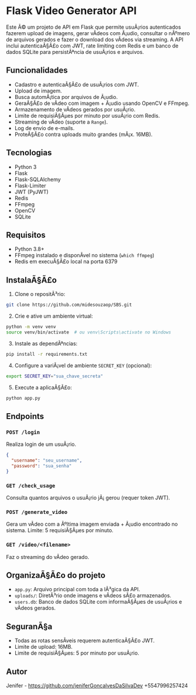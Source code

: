 
# Flask Video Generator API

Este Ã© um projeto de API em Flask que permite usuÃ¡rios autenticados fazerem upload de imagens, gerar vÃ­deos com Ã¡udio, consultar o nÃºmero de arquivos gerados e fazer o download dos vÃ­deos via streaming. A API inclui autenticaÃ§Ã£o com JWT, rate limiting com Redis e um banco de dados SQLite para persistÃªncia de usuÃ¡rios e arquivos.

## Funcionalidades

- Cadastro e autenticaÃ§Ã£o de usuÃ¡rios com JWT.
- Upload de imagem.
- Busca automÃ¡tica por arquivos de Ã¡udio.
- GeraÃ§Ã£o de vÃ­deo com imagem + Ã¡udio usando OpenCV e FFmpeg.
- Armazenamento de vÃ­deos gerados por usuÃ¡rio.
- Limite de requisiÃ§Ãµes por minuto por usuÃ¡rio com Redis.
- Streaming de vÃ­deo (suporte a `Range`).
- Log de envio de e-mails.
- ProteÃ§Ã£o contra uploads muito grandes (mÃ¡x. 16MB).

## Tecnologias

- Python 3
- Flask
- Flask-SQLAlchemy
- Flask-Limiter
- JWT (PyJWT)
- Redis
- FFmpeg
- OpenCV
- SQLite

## Requisitos

- Python 3.8+
- FFmpeg instalado e disponÃ­vel no sistema (`which ffmpeg`)
- Redis em execuÃ§Ã£o local na porta 6379

## InstalaÃ§Ã£o

1. Clone o repositÃ³rio:

```bash
git clone https://github.com/midesouzaop/SBS.git

```

2. Crie e ative um ambiente virtual:

```bash
python -m venv venv
source venv/bin/activate  # ou venv\Scripts\activate no Windows
```

3. Instale as dependÃªncias:

```bash
pip install -r requirements.txt
```

4. Configure a variÃ¡vel de ambiente `SECRET_KEY` (opcional):

```bash
export SECRET_KEY="sua_chave_secreta"
```

5. Execute a aplicaÃ§Ã£o:

```bash
python app.py
```

## Endpoints

### `POST /login`

Realiza login de um usuÃ¡rio.

```json
{
  "username": "seu_username",
  "password": "sua_senha"
}
```

### `GET /check_usage`

Consulta quantos arquivos o usuÃ¡rio jÃ¡ gerou (requer token JWT).

### `POST /generate_video`

Gera um vÃ­deo com a Ãºltima imagem enviada + Ã¡udio encontrado no sistema. Limite: 5 requisiÃ§Ãµes por minuto.

### `GET /video/<filename>`

Faz o streaming do vÃ­deo gerado.

## OrganizaÃ§Ã£o do projeto

- `app.py`: Arquivo principal com toda a lÃ³gica da API.
- `uploads/`: DiretÃ³rio onde imagens e vÃ­deos sÃ£o armazenados.
- `users.db`: Banco de dados SQLite com informaÃ§Ãµes de usuÃ¡rios e vÃ­deos gerados.

## SeguranÃ§a

- Todas as rotas sensÃ­veis requerem autenticaÃ§Ã£o JWT.
- Limite de upload: 16MB.
- Limite de requisiÃ§Ãµes: 5 por minuto por usuÃ¡rio.

## Autor

Jenifer - https://github.com/jeniferGoncalvesDaSilvaDev 
+5547996257424
